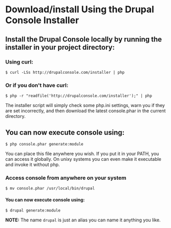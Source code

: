 # Download/install Using the Drupal Console Installer


## Install the Drupal Console locally by running the installer in your project directory:
### Using curl:
```
$ curl -LSs http://drupalconsole.com/installer | php
```
### Or if you don't have curl:
```
$ php -r "readfile('http://drupalconsole.com/installer');" | php
```

The installer script will simply check some php.ini settings, warn you if they are set incorrectly, and then download the latest console.phar in the current directory.


## You can now execute console using:
```
$ php console.phar generate:module
```

You can place this file anywhere you wish. If you put it in your PATH, you can access it globally. On unixy systems you can even make it executable and invoke it without php.

### Access console from anywhere on your system
```
$ mv console.phar /usr/local/bin/drupal
```

#### You can now execute console using:
```
$ drupal generate:module
```

**NOTE:** The name `drupal` is just an alias you can name it anything you like.
